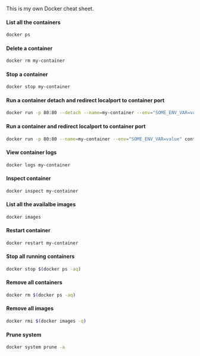 This is my own Docker cheat sheet. 

#### List all the containers 
```bash
docker ps 
```

#### Delete a container
```bash
docker rm my-container
```

#### Stop a container
```bash
docker stop my-container
```


#### Run a container detach and redirect localport to container port
```bash
docker run -p 80:80 --detach --name=my-container --env="SOME_ENV_VAR=value" container-name
```

#### Run a container and redirect localport to container port
```bash
docker run -p 80:80 --name=my-container --env="SOME_ENV_VAR=value" container-name
```

#### View container logs
```bash
docker logs my-container
```

#### Inspect container
```bash
docker inspect my-container
```

#### List all the availalbe images
```bash
docker images
```

#### Restart container
```bash
docker restart my-container
```

#### Stop all running containers
```bash
docker stop $(docker ps -aq)
```

#### Remove all containers
```bash
docker rm $(docker ps -aq)
```

#### Remove all images
```bash
docker rmi $(docker images -q)
```

#### Prune system
```bash
docker system prune -a
```
